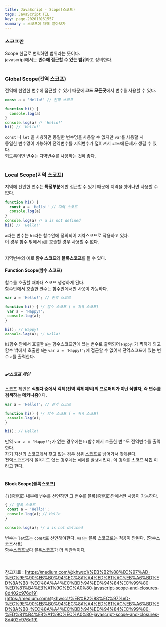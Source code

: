 ```yaml
---
title: JavaScript - Scope(스코프)
tags: JavaScript TIL
key: page-202010261557
summary : 스코프에 대해 알아보자
---
```


### 스코프란
Scope 한글로 변역하면 범위라는 뜻이다. <br/>
javascript에서는 <b>변수에 접근할 수 있는 범위</b>라고 정의한다. <br/>
<br/>

### Global Scope(전역 스코프)

전역에 선언한 변수에 접근할 수 있기 때문에 <b>코드 모든곳</b>에서 변수를 사용할 수 있다. <br/>

```javascript
const a = 'Hello!' // 전역 스코프

function hi() {
  console.log(a)
}
console.log(a) // 'Hello!'
hi() // 'Hello!'
```

```const``` 나 ```let``` 을 사용하면 동일한 변수명을 사용할 수 없지만 ```var```를 사용할 시  <br/>
동일한 변수명이 가능하여 전역변수를 지역변수가 덮어져서 코드에 문제가 생길 수 있다. <br/>
되도록이면 변수는 지역변수를 사용하는 것이 좋다. <br/>
<br/>

### Local Scope(지역 스코프)

지역에 선언한 변수는 <b>특정부분</b>에만 접근할 수 있기 때문에 지역을 벗어나면 사용할 수 없다. <br/>

```javascript
function hi() {
  const a = 'Hello!' // 지역 스코프
  console.log(a)
}
console.log(a) // a is not defined
hi() // 'Hello!'
```

```a```라는 변수는 ```hi```라는 함수안에 정의되어 지역스코프로 작용하고 있다. <br/>
이 경우 함수 밖에서 ```a```를 호출할 경우 사용할 수 없다. <br/>
<br/><br/>
지역변수의 예로 <b>함수 스코프</b>와 <b>블록스코프</b>를 들 수 있다.<br/>

#### Function Scope(함수 스코프)

함수를 호출할 때마다 스코프 생성하게 된다. <br/>
함수안에서 호출한 변수는 함수안에서만 사용이 가능하다.<br/>

```javascript
var a = 'Hello!'; // 전역 스코프

function hi() { // 함수 스코프 ( = 지역 스코프)
 var a = 'Happy!';
 console.log(a);
}

hi(); // Happy!
console.log(a); // Hello!
```

```hi```함수 안에서 호출한 ```a```는 함수스코프안에 있는 변수로 출력되어 ```Happy!```가 찍히게 되고 <br/>
함수 밖에서 호출한 a는 ```var a = 'Happy!';```에 접근할 수 없어서 전역스코프에 있는 변수 ```a```를 출력한다. <br/>
<br/>

##### :heavy_check_mark:스코프 체인
스코프 체인은 <b>식별자 중에서 객체(전역 객체 제외)의 프로퍼티가 아닌 식별자, 즉 변수를 검색하는 메커니즘</b>이다. <br/>
```javascript
var a = 'Hello!'; // 전역 스코프

function hi() { // 함수 스코프 ( = 지역 스코프)
 console.log(a);
}

hi(); // Hello!
```
만약 ```var a = 'Happy!';```가 없는 경우에는 ```hi```함수에서 호출한 변수도 전역변수를 출력한다. <br/>
자기 자신의 스코프에서 찾고 없는 경우 상위 스코프로 넘어가서 찾게된다.  <br/>
전역스코프까지 올라가도 없는 경우에는 에러를 발생시킨다. 이 경우를 <b>스코프 체인</b> 이라고 한다.<br/>
<br/>


#### Block Scope(블록 스코프)

```{}```(중괄호) 내부에 변수를 선언하면 그 변수를 블록(중괄호)안에서만 사용이 가능하다. <br/>

```javascript
{ // 블록 스코프
 const a = 'Hello!';
 console.log(a); // Hello
}

console.log(a); // a is not defined
```

변수는 ```let```또는 ```const```로 선언해야한다. ```var```는 블록 스코프로는 적용이 안된다. (함수스코프사용) <br/>
함수스코프보다 블록스코프가 더 직관적이다. <br/>
<br/>
<br/>
<br/>
참고자료 : [https://medium.com/@khwsc1/%EB%B2%88%EC%97%AD-%EC%9E%90%EB%B0%94%EC%8A%A4%ED%81%AC%EB%A6%BD%ED%8A%B8-%EC%8A%A4%EC%BD%94%ED%94%84%EC%99%80-%ED%81%B4%EB%A1%9C%EC%A0%80-javascript-scope-and-closures-8d402c976d19](https://medium.com/@khwsc1/%EB%B2%88%EC%97%AD-%EC%9E%90%EB%B0%94%EC%8A%A4%ED%81%AC%EB%A6%BD%ED%8A%B8-%EC%8A%A4%EC%BD%94%ED%94%84%EC%99%80-%ED%81%B4%EB%A1%9C%EC%A0%80-javascript-scope-and-closures-8d402c976d19)
<br/>
<br/>
<br/>
<br/>











